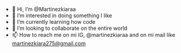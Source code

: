 - 👋 Hi, I’m @Martinezkiaraa
- 👀 I’m interested in doing something I like 
- 🌱 I’m currently learning how  code 
- 💞️ I’m looking to collaborate on the entire world
- 📫 How to reach me on mi IG, @martinezkiaraa and on mi mail like martinezkiara275@gmail.com

<!---
Martinezkiaraa/Martinezkiaraa is a ✨ special ✨ repository because its `README.md` (this file) appears on your GitHub profile.
You can click the Preview link to take a look at your changes.

--->
